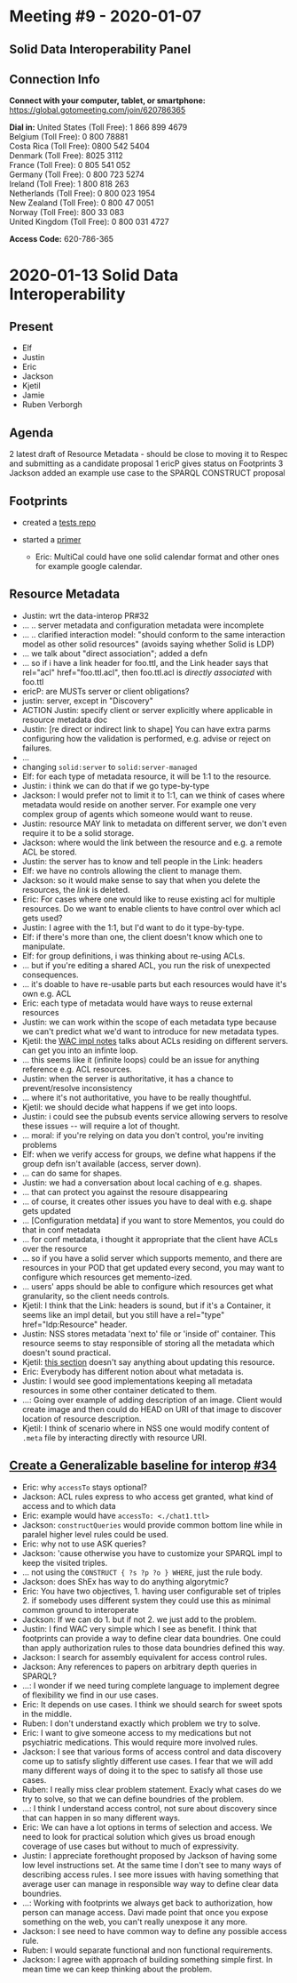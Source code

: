 # Meeting #9 - 2020-01-07
## Solid Data Interoperability Panel

## Connection Info
__Connect with your computer, tablet, or smartphone:__
https://global.gotomeeting.com/join/620786365

__Dial in:__
United States (Toll Free): 1 866 899 4679  
Belgium (Toll Free): 0 800 78881  
Costa Rica (Toll Free): 0800 542 5404  
Denmark (Toll Free): 8025 3112  
France (Toll Free): 0 805 541 052  
Germany (Toll Free): 0 800 723 5274  
Ireland (Toll Free): 1 800 818 263  
Netherlands (Toll Free): 0 800 023 1954  
New Zealand (Toll Free): 0 800 47 0051  
Norway (Toll Free): 800 33 083  
United Kingdom (Toll Free): 0 800 031 4727

__Access Code:__ 620-786-365

# 2020-01-13 Solid Data Interoperability

## Present
 - Elf
 - Justin
 - Eric
 - Jackson
 - Kjetil
 - Jamie
 - Ruben Verborgh

## Agenda

2 latest draft of Resource Metadata
    - should be close to moving it to Respec and submitting as a candidate proposal
1 ericP gives status on Footprints
3 Jackson added an example use case to the SPARQL CONSTRUCT proposal

## Footprints

- created a [tests repo](https://github.com/janeirodigital/footprint-tests)

- started a [primer](https://janeirodigital.github.io/footprint-tests/primer)
  - Eric: MultiCal could have one solid calendar format and other ones for example google calendar.

## Resource Metadata

- Justin: wrt the data-interop PR#32
- ... .. server metadata and configuration metadata were incomplete
- ... .. clarified interaction model: "should conform to the same interaction model as other solid resources" (avoids saying whether Solid is LDP)
- ... we talk about "direct association"; added a defn
- ... so if i have a link header for foo.ttl, and the Link header says that rel="acl" href="foo.ttl.acl", then foo.ttl.acl is *directly associated* with foo.ttl
- ericP: are MUSTs server or client obligations?
- justin: server, except in "Discovery"
- ACTION Justin: specify client or server explicitly where applicable in resource metadata doc
- Justin: [re direct or indirect link to shape] You can have extra parms configuring how the validation is performed, e.g. advise or reject on failures.
- ...
- changing `solid:server` to `solid:server-managed`
- Elf: for each type of metadata resource, it will be 1:1 to the resource.
- Justin: i think we can do that if we go type-by-type
- Jackson: I would prefer not to limit it to 1:1, can we think of cases where metadata would reside on another server. For example one very complex group of agents which someone would want to reuse.
- Justin: resource MAY link to metadata on different server, we don't even require it to be a solid storage.
- Jackson: where would the link between the resource and e.g. a remote ACL be stored.
- Justin: the server has to know and tell people in the Link: headers
- Elf: we have no controls allowing the client to manage them.
- Jackson: so it would make sense to say that when you delete the resources, the *link* is deleted.
- Eric: For cases where one would like to reuse existing acl for multiple resources. Do we want to enable clients to have control over which acl gets used?
- Justin: I agree with the 1:1, but I'd want to do it type-by-type.
- Elf: if there's more than one, the client doesn't know which one to manipulate.
- Elf: for group definitions, i was thinking about re-using ACLs.
- ... but if you're editing a shared ACL, you run the risk of unexpected consequences.
- ... it's doable to have re-usable parts but each resources would have it's own e.g. ACL
- Eric: each type of metadata would have ways to reuse external resources
- Justin: we can work within the scope of each metadata type because we can't predict what we'd want to introduce for new metadata types.
- Kjetil: the [WAC impl notes](https://github.com/solid/web-access-control-spec/blob/master/README.md#group-listings---implementation-notes) talks about ACLs residing on different servers. can get you into an infinte loop.
- ... this seems like it (infinite loops) could be an issue for anything reference e.g. ACL resources.
- Justin: when the server is authoritative, it has a chance to prevent/resolve inconsistency
- ... where it's not authoritative, you have to be really thoughtful.
- Kjetil: we should decide what happens if we get into loops.
- Justin: i could see the pubsub events service allowing servers to resolve these issues -- will require a lot of thought.
- ... moral: if you're relying on data you don't control, you're inviting problems
- Elf: when we verify access for groups, we define what happens if the group defn isn't available (access, server down).
- ... can do same for shapes.
- Justin: we had a conversation about local caching of e.g. shapes.
- ... that can protect you against the resoure disappearing
- ... of course, it creates other issues you have to deal with e.g. shape gets updated
- ... [Configuration metdata] if you want to store Mementos, you could do that in conf metadata
- ... for conf metadata, i thought it appropriate that the client have ACLs over the resource
- ... so if you have a solid server which supports memento, and there are resources in your POD that get updated every second, you may want to configure which resources get memento-ized.
- ... users' apps should be able to configure which resources get what granularity, so the client needs controls.
- Kjetil: I think that the Link: headers is sound, but if it's a Container, it seems like an impl detail, but you still have a rel="type" href="ldp:Resource" header.
- Justin: NSS stores metadata 'next to' file or 'inside of' container. This resource seems to stay responsible of storing all the metadata which doesn't sound practical.
- Kjetil: [this section](https://github.com/solid/solid-spec/blob/master/content-representation.md#metadata) doesn't say anything about updating this resource.
- Eric: Everybody has different notion about what metadata is.
- Justin: I would see good implementations keeping all metadata resources in some other container deticated to them.
- ...: Going over example of adding description of an image. Client would create image and then could do HEAD on URI of that image to discover location of resource description.
- Kjetil: I think of scenario where in NSS one would modify content of `.meta` file by interacting directly with resource URI.

## [Create a Generalizable baseline for interop #34](https://github.com/solid/data-interoperability-panel/issues/34#issuecomment-573741883)

- Eric: why `accessTo` stays optional?
- Jackson: ACL rules express to who access get granted, what kind of access and to which data
- Eric: example would have `accessTo: <./chat1.ttl>`
- Jackson: `constructQueries` would provide common bottom line while in paralel higher level rules could be used.
- Eric: why not to use ASK queries?
- Jackson: 'cause otherwise you have to customize your SPARQL impl to keep the visited triples.
- ... not using the `CONSTRUCT { ?s ?p ?o } WHERE`, just the rule body.
- Jackson: does ShEx has way to do anything algorytmic?
- Eric: You have two objectives, 1. having user configurable set of triples 2. if somebody uses different system they could use this as minimal common ground to interoperate
- Jackson: If we can do 1. but if not 2. we just add to the problem.
- Justin: I find WAC very simple which I see as benefit. I think that footprints can provide a way to define clear data boundries. One could than apply authorization rules to those data boundries defined this way.
- Jackson: I search for assembly equivalent for access control rules.
- Jackson: Any references to papers on arbitrary depth queries in SPARQL?
- ...: I wonder if we need turing complete language to implement degree of flexibility we find in our use cases.
- Eric: It depends on use cases. I think we should search for sweet spots in the middle.
- Ruben: I don't understand exactly which problem we try to solve.
- Eric: I want to give someone access to my medications but not psychiatric medications. This would require more involved rules.
- Jackson: I see that various forms of access control and data discovery come up to satisfy slightly different use cases. I fear that we will add many different ways of doing it to the spec to satisfy all those use cases.
- Ruben: I really miss clear problem statement. Exacly what cases do we try to solve, so that we can define boundries of the problem.
- ...: I think I understand access control, not sure about discovery since that can happen in so many different ways.
- Eric: We can have a lot options in terms of selection and access. We need to look for practical solution which gives us broad enough coverage of use cases but without to much of expressivity.
- Justin: I appreciate forethought proposed by Jackson of having some low level instructions set. At the same time I don't see to many ways of describing access rules. I see more issues with having something that average user can manage in responsible way way to define clear data boundries.
- ...: Working with footprints we always get back to authorization, how person can manage access. Davi made point that once you expose something on the web, you can't really unexpose it any more.
- Jackson: I see need to have common way to define any possible access rule.
- Ruben: I would separate functional and non functional requirements.
- Jackson: I agree with approach of building something simple first. In mean time we can keep thinking about the problem.
